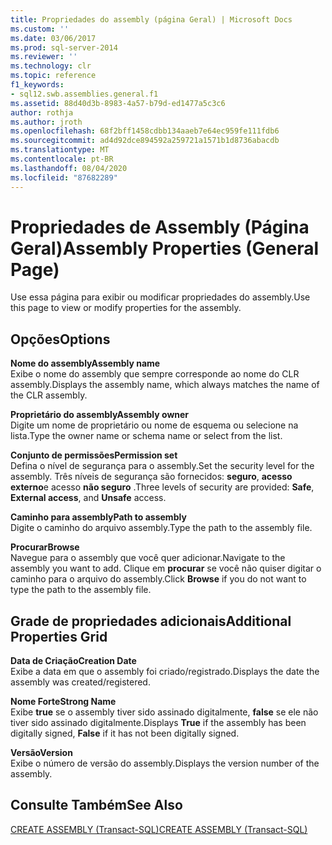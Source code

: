 ```yaml
---
title: Propriedades do assembly (página Geral) | Microsoft Docs
ms.custom: ''
ms.date: 03/06/2017
ms.prod: sql-server-2014
ms.reviewer: ''
ms.technology: clr
ms.topic: reference
f1_keywords:
- sql12.swb.assemblies.general.f1
ms.assetid: 88d40d3b-8983-4a57-b79d-ed1477a5c3c6
author: rothja
ms.author: jroth
ms.openlocfilehash: 68f2bff1458cdbb134aaeb7e64ec959fe111fdb6
ms.sourcegitcommit: ad4d92dce894592a259721a1571b1d8736abacdb
ms.translationtype: MT
ms.contentlocale: pt-BR
ms.lasthandoff: 08/04/2020
ms.locfileid: "87682289"
---
```

# <a name="assembly-properties-general-page"></a><span data-ttu-id="88200-102">Propriedades de Assembly (Página Geral)</span><span class="sxs-lookup"><span data-stu-id="88200-102">Assembly Properties (General Page)</span></span>
  <span data-ttu-id="88200-103">Use essa página para exibir ou modificar propriedades do assembly.</span><span class="sxs-lookup"><span data-stu-id="88200-103">Use this page to view or modify properties for the assembly.</span></span>  
  
## <a name="options"></a><span data-ttu-id="88200-104">Opções</span><span class="sxs-lookup"><span data-stu-id="88200-104">Options</span></span>  
 <span data-ttu-id="88200-105">**Nome do assembly**</span><span class="sxs-lookup"><span data-stu-id="88200-105">**Assembly name**</span></span>  
 <span data-ttu-id="88200-106">Exibe o nome do assembly que sempre corresponde ao nome do CLR assembly.</span><span class="sxs-lookup"><span data-stu-id="88200-106">Displays the assembly name, which always matches the name of the CLR assembly.</span></span>  
  
 <span data-ttu-id="88200-107">**Proprietário do assembly**</span><span class="sxs-lookup"><span data-stu-id="88200-107">**Assembly owner**</span></span>  
 <span data-ttu-id="88200-108">Digite um nome de proprietário ou nome de esquema ou selecione na lista.</span><span class="sxs-lookup"><span data-stu-id="88200-108">Type the owner name or schema name or select from the list.</span></span>  
  
 <span data-ttu-id="88200-109">**Conjunto de permissões**</span><span class="sxs-lookup"><span data-stu-id="88200-109">**Permission set**</span></span>  
 <span data-ttu-id="88200-110">Defina o nível de segurança para o assembly.</span><span class="sxs-lookup"><span data-stu-id="88200-110">Set the security level for the assembly.</span></span> <span data-ttu-id="88200-111">Três níveis de segurança são fornecidos: **seguro**, **acesso externo**e acesso **não seguro** .</span><span class="sxs-lookup"><span data-stu-id="88200-111">Three levels of security are provided: **Safe**, **External access**, and **Unsafe** access.</span></span>  
  
 <span data-ttu-id="88200-112">**Caminho para assembly**</span><span class="sxs-lookup"><span data-stu-id="88200-112">**Path to assembly**</span></span>  
 <span data-ttu-id="88200-113">Digite o caminho do arquivo assembly.</span><span class="sxs-lookup"><span data-stu-id="88200-113">Type the path to the assembly file.</span></span>  
  
 <span data-ttu-id="88200-114">**Procurar**</span><span class="sxs-lookup"><span data-stu-id="88200-114">**Browse**</span></span>  
 <span data-ttu-id="88200-115">Navegue para o assembly que você quer adicionar.</span><span class="sxs-lookup"><span data-stu-id="88200-115">Navigate to the assembly you want to add.</span></span> <span data-ttu-id="88200-116">Clique em **procurar** se você não quiser digitar o caminho para o arquivo do assembly.</span><span class="sxs-lookup"><span data-stu-id="88200-116">Click **Browse** if you do not want to type the path to the assembly file.</span></span>  
  
## <a name="additional-properties-grid"></a><span data-ttu-id="88200-117">Grade de propriedades adicionais</span><span class="sxs-lookup"><span data-stu-id="88200-117">Additional Properties Grid</span></span>  
 <span data-ttu-id="88200-118">**Data de Criação**</span><span class="sxs-lookup"><span data-stu-id="88200-118">**Creation Date**</span></span>  
 <span data-ttu-id="88200-119">Exibe a data em que o assembly foi criado/registrado.</span><span class="sxs-lookup"><span data-stu-id="88200-119">Displays the date the assembly was created/registered.</span></span>  
  
 <span data-ttu-id="88200-120">**Nome Forte**</span><span class="sxs-lookup"><span data-stu-id="88200-120">**Strong Name**</span></span>  
 <span data-ttu-id="88200-121">Exibe **true** se o assembly tiver sido assinado digitalmente, **false** se ele não tiver sido assinado digitalmente.</span><span class="sxs-lookup"><span data-stu-id="88200-121">Displays **True** if the assembly has been digitally signed, **False** if it has not been digitally signed.</span></span>  
  
 <span data-ttu-id="88200-122">**Versão**</span><span class="sxs-lookup"><span data-stu-id="88200-122">**Version**</span></span>  
 <span data-ttu-id="88200-123">Exibe o número de versão do assembly.</span><span class="sxs-lookup"><span data-stu-id="88200-123">Displays the version number of the assembly.</span></span>  
  
## <a name="see-also"></a><span data-ttu-id="88200-124">Consulte Também</span><span class="sxs-lookup"><span data-stu-id="88200-124">See Also</span></span>  
 [<span data-ttu-id="88200-125">CREATE ASSEMBLY &#40;Transact-SQL&#41;</span><span class="sxs-lookup"><span data-stu-id="88200-125">CREATE ASSEMBLY &#40;Transact-SQL&#41;</span></span>](/sql/t-sql/statements/create-assembly-transact-sql)  
  
  
